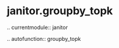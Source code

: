 janitor.groupby\_topk
====================

.. currentmodule:: janitor

.. autofunction:: groupby_topk
